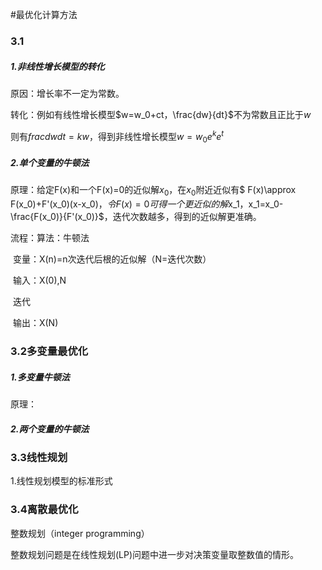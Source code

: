 #最优化计算方法

### 3.1

##### 1.非线性增长模型的转化

原因：增长率不一定为常数。

转化：例如有线性增长模型$w=w_0+ct，\frac{dw}{dt}$不为常数且正比于$w$

则有$frac{dw}{dt}=kw$，得到非线性增长模型$w=w_0 e^ke^t$

##### 2.单个变量的牛顿法

原理：给定F(x)和一个F(x)=0的近似解$x_0$，在$x_0$附近近似有$ F(x)\approx F(x_0)+F'(x_0)(x-x_0)$，令F(x)=0可得一个更近似的解$x_1$，$x_1=x_0-\frac{F(x_0)}{F'(x_0)}$，迭代次数越多，得到的近似解更准确。

流程：算法：牛顿法

​			变量：X(n)=n次迭代后根的近似解（N=迭代次数）

​			输入：X(0),N

​			迭代

​			输出：X(N)



### 3.2多变量最优化

##### 1.多变量牛顿法

原理：

##### 2.两个变量的牛顿法



### 3.3线性规划

1.线性规划模型的标准形式



### 3.4离散最优化

整数规划（integer programming）

整数规划问题是在线性规划(LP)问题中进一步对决策变量取整数值的情形。

